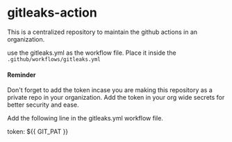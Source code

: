 # gitleaks-action

This is a centralized repository to maintain the github actions in an organization.

use the gitleaks.yml as the workflow file. Place it inside the `.github/workflows/gitleaks.yml`

#### Reminder

Don't forget to add the token incase you are making this repository as a private repo in your organization. Add the token in your org wide secrets for better security and ease.

Add the following line in the gitleaks.yml workflow file.

token: ${{ GIT_PAT }}

